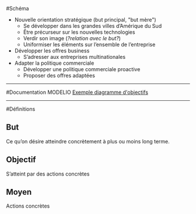 #Schéma
- Nouvelle orientation stratégique (but principal, "but mère")
	- Se développer dans les grandes villes d’Amérique du Sud
	- Être précurseur sur les nouvelles technologies
	- Verdir son image (_?relation avec le but?_)
	- Uniformiser les éléments sur l’ensemble de l’entreprise
- Développer les offres business
	- S’adresser aux entreprises multinationales
- Adapter la politique commerciale
	- Développer une politique commerciale proactive
	- Proposer des offres adaptées

---

#Documentation MODELIO
[Exemple diagramme d'objectifs](https://www.modeliosoft.com/fr/ressources/exemples-de-diagrammes/diagrammes-objectifs.html)

---

#Définitions

## But
Ce qu’on désire atteindre concrètement à plus ou moins long terme.

## Objectif
S’atteint par des actions concrètes

## Moyen
Actions concrètes



